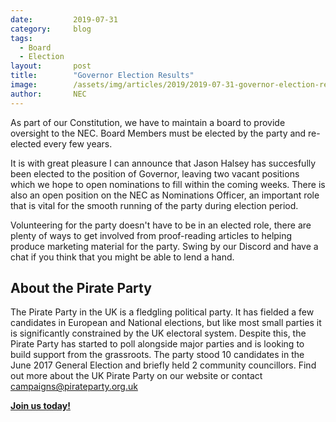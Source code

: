 ```yaml
---
date:         2019-07-31
category:     blog
tags:
  - Board
  - Election
layout:       post
title:        "Governor Election Results"
image:        /assets/img/articles/2019/2019-07-31-governor-election-results.jpg
author:       NEC
---
```


As part of our Constitution, we have to maintain a board to provide oversight to the NEC. Board Members must be elected by the party and re-elected every few years.

It is with great pleasure I can announce that Jason Halsey has succesfully been elected to the position of Governor, leaving two vacant positions which we hope to open nominations to fill within the coming weeks. There is also an open position on the NEC as Nominations Officer, an important role that is vital for the smooth running of the party during election period.

Volunteering for the party doesn't have to be in an elected role, there are plenty of ways to get involved from proof-reading articles to helping produce marketing material for the party. Swing by our Discord and have a chat if you think that you might be able to lend a hand.


## About the Pirate Party ##

The Pirate Party in the UK is a fledgling political party. It has fielded a few candidates in European and National elections, but like most small parties it is significantly constrained by the UK electoral system. Despite this, the Pirate Party has started to poll alongside major parties and is looking to build support from the grassroots. The party stood 10 candidates in the June 2017 General Election and briefly held 2 community councillors.
Find out more about the UK Pirate Party on our website or contact campaigns@pirateparty.org.uk

[**Join us today!**](https://www.pirateparty.org.uk/join-us)